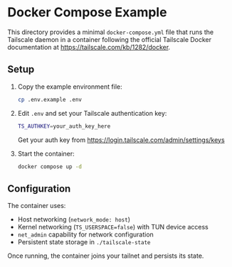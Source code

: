 # Docker Compose Example

This directory provides a minimal `docker-compose.yml` file that runs
the Tailscale daemon in a container following the official Tailscale Docker
documentation at https://tailscale.com/kb/1282/docker.

## Setup

1. Copy the example environment file:
   ```bash
   cp .env.example .env
   ```

2. Edit `.env` and set your Tailscale authentication key:
   ```bash
   TS_AUTHKEY=your_auth_key_here
   ```
   Get your auth key from https://login.tailscale.com/admin/settings/keys

3. Start the container:
   ```bash
   docker compose up -d
   ```

## Configuration

The container uses:
- Host networking (`network_mode: host`)
- Kernel networking (`TS_USERSPACE=false`) with TUN device access
- `net_admin` capability for network configuration
- Persistent state storage in `./tailscale-state`

Once running, the container joins your tailnet and persists its state.
